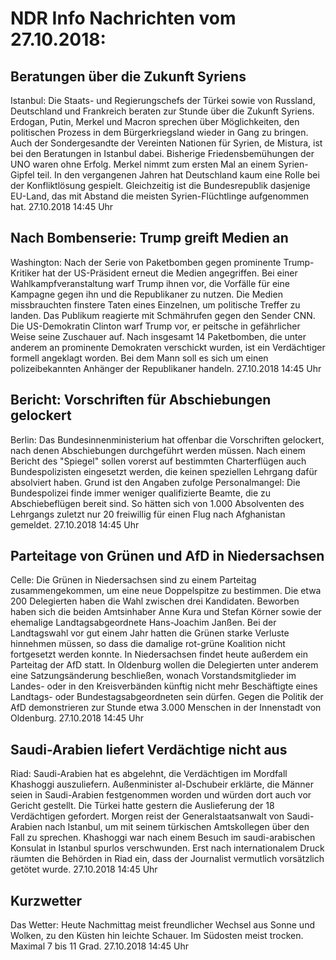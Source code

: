 # NDR Info Nachrichten vom 27.10.2018:


## Beratungen über die Zukunft Syriens
Istanbul:	Die Staats- und Regierungschefs der Türkei sowie von Russland, Deutschland und Frankreich beraten zur Stunde über die Zukunft Syriens. Erdogan, Putin, Merkel und Macron sprechen über Möglichkeiten, den politischen Prozess in dem Bürgerkriegsland wieder in Gang zu bringen. Auch der Sondergesandte der Vereinten Nationen für Syrien, de Mistura, ist bei den Beratungen in Istanbul dabei. Bisherige Friedensbemühungen der UNO waren ohne Erfolg. Merkel nimmt zum ersten Mal an einem Syrien-Gipfel teil. In den vergangenen Jahren hat Deutschland kaum eine Rolle bei der Konfliktlösung gespielt. Gleichzeitig ist die Bundesrepublik dasjenige EU-Land, das mit Abstand die meisten Syrien-Flüchtlinge aufgenommen hat. 27.10.2018 14:45 Uhr 

## Nach Bombenserie: Trump greift Medien an
Washington: Nach der Serie von Paketbomben gegen prominente Trump-Kritiker hat der US-Präsident erneut die Medien angegriffen. Bei einer Wahlkampfveranstaltung warf Trump ihnen vor, die Vorfälle für eine Kampagne gegen ihn und die Republikaner zu nutzen. Die Medien missbrauchten finstere Taten eines Einzelnen, um politische Treffer zu landen. Das Publikum reagierte mit Schmährufen gegen den Sender CNN. Die US-Demokratin Clinton warf Trump vor, er peitsche in gefährlicher Weise seine Zuschauer auf. Nach insgesamt 14 Paketbomben, die unter anderem an prominente Demokraten verschickt wurden, ist ein Verdächtiger formell angeklagt worden. Bei dem Mann soll es sich um einen polizeibekannten Anhänger der Republikaner handeln. 27.10.2018 14:45 Uhr 

## Bericht: Vorschriften für Abschiebungen gelockert
Berlin: Das Bundesinnenministerium hat offenbar die Vorschriften gelockert, nach denen Abschiebungen durchgeführt werden müssen. Nach einem Bericht des "Spiegel" sollen vorerst auf bestimmten Charterflügen auch Bundespolizisten eingesetzt werden, die keinen speziellen Lehrgang dafür absolviert haben. Grund ist den Angaben zufolge Personalmangel: Die Bundespolizei finde immer weniger qualifizierte Beamte, die zu Abschiebeflügen bereit sind. So hätten sich von 1.000 Absolventen des Lehrgangs zuletzt nur 20 freiwillig für einen Flug nach Afghanistan gemeldet. 27.10.2018 14:45 Uhr 

## Parteitage von Grünen und AfD in Niedersachsen
Celle: Die Grünen in Niedersachsen sind zu einem Parteitag zusammengekommen, um eine neue Doppelspitze zu bestimmen. Die etwa 200 Delegierten haben die Wahl zwischen drei Kandidaten. Beworben haben sich die beiden Amtsinhaber Anne Kura und Stefan Körner sowie der ehemalige Landtagsabgeordnete Hans-Joachim Janßen. Bei der Landtagswahl vor gut einem Jahr hatten die Grünen starke Verluste hinnehmen müssen, so dass die damalige rot-grüne Koalition nicht fortgesetzt werden konnte. In Niedersachsen findet heute außerdem ein Parteitag der AfD statt. In Oldenburg wollen die Delegierten unter anderem eine Satzungsänderung beschließen, wonach Vorstandsmitglieder im Landes- oder in den Kreisverbänden künftig nicht mehr Beschäftigte eines Landtags- oder Bundestagsabgeordneten sein dürfen. Gegen die Politik der AfD demonstrieren zur Stunde etwa 3.000 Menschen in der Innenstadt von Oldenburg. 27.10.2018 14:45 Uhr 

## Saudi-Arabien liefert Verdächtige nicht aus
Riad: Saudi-Arabien hat es abgelehnt, die Verdächtigen im Mordfall Khashoggi auszuliefern. Außenminister al-Dschubeir erklärte, die Männer seien in Saudi-Arabien festgenommen worden und würden dort auch vor Gericht gestellt. Die Türkei hatte gestern die Auslieferung der 18 Verdächtigen gefordert. Morgen reist der Generalstaatsanwalt von Saudi-Arabien nach Istanbul, um mit seinem türkischen Amtskollegen über den Fall zu sprechen. Khashoggi war nach einem Besuch im saudi-arabischen Konsulat in Istanbul spurlos verschwunden. Erst nach internationalem Druck räumten die Behörden in Riad ein, dass der Journalist vermutlich vorsätzlich getötet wurde. 27.10.2018 14:45 Uhr 

## Kurzwetter
Das Wetter: Heute Nachmittag meist freundlicher Wechsel aus Sonne und Wolken, zu den Küsten hin leichte Schauer. Im Südosten meist trocken. Maximal 7 bis 11 Grad. 27.10.2018 14:45 Uhr 
